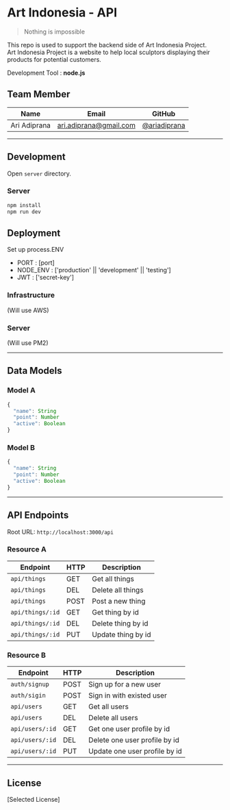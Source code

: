 # Art Indonesia - API

> Nothing is impossible

This repo is used to support the backend side of Art Indonesia Project.<br>
Art Indonesia Project is a website to help local sculptors displaying their products for potential customers.


Development Tool :  <b>node.js</b>

## Team Member

| Name     | Email        | GitHub |
|:--------:|:------------:|:------:|
| Ari Adiprana | ari.adiprana@gmail.com | [@ariadiprana](https://github.com/ariadiprana)

--------------------------------------------------------------------------------

## Development

Open `server` directory.

### Server

```sh
npm install
npm run dev
```

## Deployment
Set up process.ENV <br>
- PORT : [port]
- NODE_ENV : ['production' || 'development' || 'testing']
- JWT : ['secret-key']
### Infrastructure

(Will use AWS)

### Server

(Will use PM2)

--------------------------------------------------------------------------------

## Data Models

### Model A

```js
{
  "name": String
  "point": Number
  "active": Boolean
}
```

### Model B

```js
{
  "name": String
  "point": Number
  "active": Boolean
}
```

--------------------------------------------------------------------------------

## API Endpoints

Root URL: `http://localhost:3000/api`

### Resource A

| Endpoint         | HTTP | Description |
|------------------|------|-------------|
| `api/things`     | GET  | Get all things
| `api/things`     | DEL  | Delete all things
| `api/things`     | POST | Post a new thing
| `api/things/:id` | GET  | Get thing by id
| `api/things/:id` | DEL  | Delete thing by id
| `api/things/:id` | PUT  | Update thing by id

### Resource B

| Endpoint        | HTTP | Description |
|-----------------|------|-------------|
| `auth/signup`   | POST | Sign up for a new user
| `auth/sigin`    | POST | Sign in with existed user
| `api/users`     | GET  | Get all users
| `api/users`     | DEL  | Delete all users
| `api/users/:id` | GET  | Get one user profile by id
| `api/users/:id` | DEL  | Delete one user profile by id
| `api/users/:id` | PUT  | Update one user profile by id

--------------------------------------------------------------------------------

## License

[Selected License]
